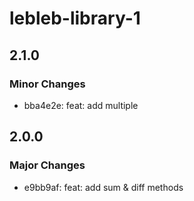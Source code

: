 # lebleb-library-1

## 2.1.0

### Minor Changes

- bba4e2e: feat: add multiple

## 2.0.0

### Major Changes

- e9bb9af: feat: add sum & diff methods
